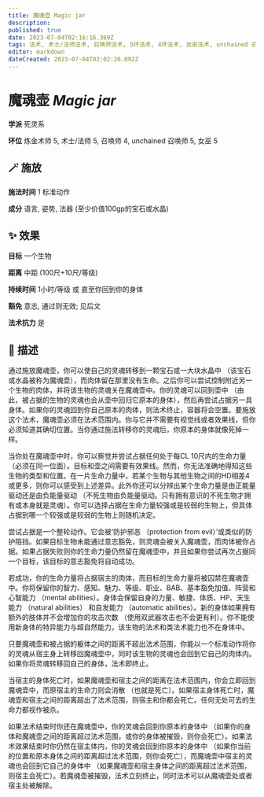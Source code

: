 ```yaml
---
title: 魔魂壶 Magic jar
description: 
published: true
date: 2023-07-04T02:16:16.369Z
tags: 法术, 术士/法师法术, 召唤师法术, 5环法术, 4环法术, 女巫法术, unchained 召唤师法术, 炼金术师法术, 死灵系
editor: markdown
dateCreated: 2023-07-04T02:02:26.092Z
---
```


# **魔魂壶** *Magic jar*

**学派** 死灵系 

**环位** 炼金术师 5, 术士/法师 5, 召唤师 4, unchained 召唤师 5, 女巫 5

## 🪄 施放

**施法时间** 1 标准动作

**成分** 语言, 姿势, 法器 (至少价值100gp的宝石或水晶)

## ✨ 效果 

**目标** 一个生物 

**距离** 中距 (100尺+10尺/等级)  

**持续时间** 1小时/等级 或 直至你回到你的身体 

**豁免** 意志, 通过则无效; 见后文

**法术抗力** 是

## 📖 描述

通过施放魔魂壶，你可以使自己的灵魂转移到一颗宝石或一大块水晶中 （该宝石或水晶被称为魔魂壶），而肉体留在那里没有生命。之后你可以尝试控制附近另一个生物的肉体，并将该生物的灵魂关在魔魂壶中。你的灵魂可以回到壶中 （由此，被占据的生物的灵魂也会从壶中回归它原本的身体），然后再尝试占据另一具身体。如果你的灵魂回到你自己原本的肉体，则法术终止，容器将会空置。要施放这个法术，魔魂壶必须在法术范围内。你与它并不需要有视觉线或者效果线，但你必须知道其确切位置。当你通过施法转移你的灵魂后，你原本的身体就像死掉一样。

当你处在魔魂壶中时，你可以察觉并尝试占据任何处于每CL 10尺内的生命力量 （必须在同一位面）。目标和壶之间需要有效果线。然而，你无法准确地得知这些生物的类型和位置。在一片生命力量中，若某个生物与其他生物之间的HD相差4或更多，则你可以感受到上述差异。此外你还可以分辨出某个生命力量是由正能量驱动还是由负能量驱动 （不死生物由负能量驱动。只有拥有意识的不死生物才拥有或本身就是灵魂）。你可以选择占据在生命力量较强或是较弱的生物上，但具体占据到哪一个较强或是较弱的生物上则随机决定。

尝试占据是一个整轮动作。它会被‘防护邪恶 （protection from evil）’或类似的防护阻挡。如果目标生物未能通过意志豁免，则灵魂会被关入魔魂壶，而肉体被你占据。如果占据失败则你的生命力量仍然留在魔魂壶中，并且如果你尝试再次占据同一个目标，该目标的意志豁免将自动成功。

若成功，你的生命力量将占据宿主的肉体，而目标的生命力量将被囚禁在魔魂壶中。你将保留你的智力、感知、魅力、等级、职业、BAB、基本豁免加值、阵营和心智能力 （mental abilities）。身体会保留自身的力量、敏捷、体质、HP、天生能力 （natural abilities） 和自发能力 （automatic abilities）。新的身体如果拥有额外的肢体并不会增加你的攻击次数 （使用双武器攻击也不会更有利）。你不能使用新身体的特异能力与超自然能力，该生物的法术和类法术能力也不在身体中。

只要魔魂壶和被占据的躯体之间的距离不超出法术范围，你能以一个标准动作将你的灵魂从宿主身上转移回魔魂壶中，同时该生物的灵魂也会回到它自己的肉体内。如果你将灵魂转移回自己的身体，法术即终止。

当宿主的身体死亡时，如果魔魂壶和宿主之间的距离在法术范围内，你会立即回到魔魂壶中，而原宿主的生命力则会消散 （也就是死亡）。如果宿主身体死亡时，魔魂壶和宿主之间的距离超出了法术范围，则宿主和你都会死亡。任何无处可去的生命力都视作被杀。

如果法术结束时你还在魔魂壶中，你的灵魂会回到你原本的身体中 （如果你的身体和魔魂壶之间的距离超过法术范围，或你的身体被摧毁，则你会死亡）。如果法术效果结束时你仍然在宿主体内，你的灵魂会回到你原本的身体中 （如果你当前的位置和原本身体之间的距离超过法术范围，则你会死亡），而魔魂壶中宿主的灵魂也会回到它自己的身体中 （如果魔魂壶和宿主身体之间的距离超过法术范围，则宿主会死亡）。若魔魂壶被摧毁，法术立刻终止，同时法术可以从魔魂壶处或者宿主处被解除。
    